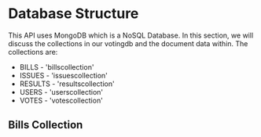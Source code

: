 # Database Structure

This API uses MongoDB which is a NoSQL Database. In this section, we will discuss the collections in our votingdb and the document data within. The collections are:

- BILLS - 'billscollection'
- ISSUES - 'issuescollection'
- RESULTS - 'resultscollection'
- USERS - 'userscollection'
- VOTES - 'votescollection'

## Bills Collection
